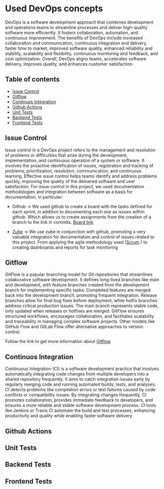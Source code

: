 # Used DevOps concepts
DevOps is a software development approach that combines development and operations teams to streamline processes and deliver high-quality software more efficiently. It fosters collaboration, automation, and continuous improvement. The benefits of DevOps include increased collaboration and communication, continuous integration and delivery, faster time to market, improved software quality, enhanced reliability and stability, scalability and flexibility, continuous monitoring and feedback, and cost optimization. Overall, DevOps aligns teams, accelerates software delivery, improves quality, and enhances customer satisfaction.

## Table of contents

 - [Issue Control](#issue-control)
 - [Gitflow](#gitflow)
 - [Continuos Integration](#continuos-integration)
 - [Github Actions](#github-actions)
 - [Unit Tests](#unit-tests)
 - [Backend Tests](#backend-tests)
 - [Frontend Tests](#frontend-tests)


## Issue Control

Issue control in a DevOps project refers to the management and resolution of problems or difficulties that arise during the development, implementation, and continuous operation of a system or software. It involves the proactive identification of issues, registration and tracking of problems, prioritization, resolution, communication, and continuous learning. Effective issue control helps teams identify and address problems quickly, improving the quality of the delivered software and user satisfaction.
For issue control in this project, we used documentation methodologies and integration between software as a basis for documentation, in particular:

- Github -> We used github to create a board with the tasks defined for each sprint, in addition to documenting each one as issues within github. Which allows us to create assignments from the creation of a branch to the link in commits. [Board link](https://github.com/orgs/PhatomFatec/projects/5/views/1) 

- [Zube](https://zube.io/) -> We use zube in conjunction with github, promoting a very valuable integration for documentation and control of issues related to this project. From applying the agile methodology used ([Scrum](https://www.atlassian.com/br/agile/scrum) ) to creating dashboards and reports for task monitoring



## Gitflow

GitFlow is a popular branching model for Git repositories that streamlines collaborative software development. It defines long-lived branches like main and development, with feature branches created from the development branch for implementing specific tasks. Completed features are merged back into the development branch, promoting frequent integration. Release branches allow for final bug fixes before deployment, while hotfix branches address critical production issues. The main branch represents stable code, only updated when releases or hotfixes are merged. GitFlow ensures structured workflows, encourages collaboration, and facilitates scalability and traceability in managing complex software projects. Other models like GitHub Flow and GitLab Flow offer alternative approaches to version control.

Follow the link to get more information about [Gitflow](https://www.atlassian.com/br/git/tutorials/comparing-workflows/gitflow-workflow)

## Continuos Integration

Continuous Integration (CI) is a software development practice that involves automatically integrating code changes from multiple developers into a shared repository frequently. It aims to catch integration issues early by regularly merging code and running automated builds, tests, and analyses. CI detects problems like compilation errors or test failures caused by code conflicts or compatibility issues. By integrating changes frequently, CI promotes collaboration, provides immediate feedback to developers, and ensures a more reliable and stable software development process. CI tools like Jenkins or Travis CI automate the build and test processes, enhancing productivity and quality while enabling faster software delivery.

## Github Actions

## Unit Tests

## Backend Tests

## Frontend Tests


